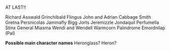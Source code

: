 AT LAST!!

Richard Asswald
Grinchibald Flingus
John and Adrian Cabbage
Smith Gretna
Persnicolas Jammafly
Bigg Jorts
Jeremizzle Jondaquil
Perfumella Stinx
General Miasma
Wendi and Wendell Warmcorn
Palindrome Emordnilap (Pal)

**Possible main character names** 
Heronglass? Heron?
